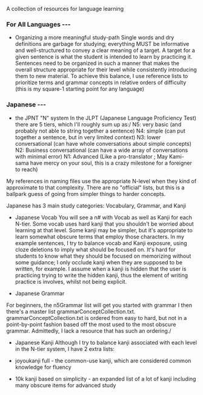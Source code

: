 A collection of resources for language learning

### For All Languages ---

- Organizing a more meaningful study-path
Single words and dry definitions are garbage for studying; everything MUST be informative and well-structured to convey a clear meaning of a target.
A target for a given sentence is what the student is intended to learn by practicing it. 
Sentences need to be organized in such a manner that makes the overall structure appropriate for their level while consistently introducing them to new material.
To achieve this balance, I use reference lists to prioritize terms and grammar concepts in relative orders of difficulty (this is my square-1 starting point for any language) 

### Japanese ---

- the JPNT "N" system
In the JLPT (Japanese Language Proficiency Test) there are 5 tiers, which I'll roughly sum up as:/
N5: very basic (and probably not able to string together a sentence)
N4: simple (can put together a sentence, but in very limited context)
N3: lower conversational (can have whole conversations about simple concepts)
N2: Business conversational (can have a wide array of conversations with minimal error)
N1: Advanced (Like a pro-translator ; May Kami-sama have mercy on your soul, this is a crazy milestone for a foreigner to reach)

My references in naming files use the appropriate N-level when they kind of approximate to that complexity. 
There are no "official" lists, but this is a ballpark guess of going from simpler things to harder concepts. 

Japanese has 3 main study categories: Vocabulary, Grammar, and Kanji
- Japanese Vocab
You will see a n# with Vocab as well as Kanji for each N-tier.
Some vocab uses hard kanji that you shouldn't be worried about learning at that level. 
Some kanji may be simpler, but it's appropriate to learn somewhat obscure terms that employ those characters.
In my example sentences, I try to balance vocab and Kanji exposure, using cloze deletions to imply what should be focused on. It's hard for students to know what they should be focused on memorizing without some guidance; I only occlude kanji when they are supposed to be written, for example.
I assume when a kanji is hidden that the user is practicing trying to write the hidden kanji, thus the element of writing practice is involves, whilst not being explicit.

- Japanese Grammar

For beginners, the n5Grammar list will get you started with grammar
I then there's a master list grammarConceptCollection.txt. 
grammarConceptCollection.txt is ordered from easy to hard, but not in a point-by-point fashion based off the most used to the most obscure grammar. Admittedly, I lack a resource that has such an ordering./

- Japanese Kanji
Although I try to balance kanji associated with each level in the N-tier system, I have 2 extra lists:

- joyoukanji full - the common-use kanji, which are considered common knowledge for fluency

- 10k kanji based on simplicity - an expanded list of a lot of kanji including many obscure items for advanced study


